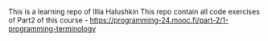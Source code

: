 This is a learning repo of Illia Halushkin
This repo contain all code exercises of Part2 of this course - https://programming-24.mooc.fi/part-2/1-programming-terminology
